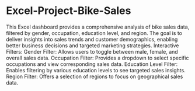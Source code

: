 # Excel-Project-Bike-Sales

This Excel dashboard provides a comprehensive analysis of bike sales data, filtered by gender, occupation, education level, and region. The goal is to deliver insights into sales trends and customer demographics, enabling better business decisions and targeted marketing strategies.
Interactive Filters:
Gender Filter: Allows users to toggle between male, female, and overall sales data.
Occupation Filter: Provides a dropdown to select specific occupations and view corresponding sales data.
Education Level Filter: Enables filtering by various education levels to see targeted sales insights.
Region Filter: Offers a selection of regions to focus on geographical sales data.
